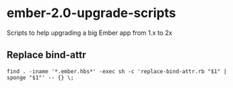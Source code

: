 # ember-2.0-upgrade-scripts

Scripts to help upgrading a big Ember app from 1.x to 2x

## Replace bind-attr

```
find . -iname '*.ember.hbs*' -exec sh -c 'replace-bind-attr.rb "$1" | sponge "$1"' -- {} \;  
```
